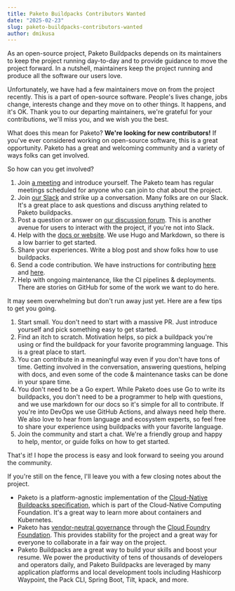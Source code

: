 ```yaml
---
title: Paketo Buildpacks Contributors Wanted
date: "2025-02-23"
slug: paketo-buildpacks-contributors-wanted
author: dmikusa
---
```


As an open-source project, Paketo Buildpacks depends on its maintainers to keep the project running day-to-day and to provide guidance to move the project forward. In a nutshell, maintainers keep the project running and produce all the software our users love.

Unfortunately, we have had a few maintainers move on from the project recently. This is a part of open-source software. People's lives change, jobs change, interests change and they move on to other things. It happens, and it's OK. Thank you to our departing maintainers, we're grateful for your contributions, we'll miss you, and we wish you the best.

What does this mean for Paketo? **We're looking for new contributors!** If you've ever considered working on open-source software, this is a great opportunity. Paketo has a great and welcoming community and a variety of ways folks can get involved.

So how can you get involved?

1. Join [a meeting](https://github.com/paketo-buildpacks/community?tab=readme-ov-file#meetings) and introduce yourself. The Paketo team has regular meetings scheduled for anyone who can join to chat about the project.
2. Join [our Slack](https://github.com/paketo-buildpacks/community?tab=readme-ov-file#asynchronous-communication) and strike up a conversation. Many folks are on our Slack. It's a great place to ask questions and discuss anything related to Paketo buildpacks.
3. Post a question or answer on [our discussion forum](https://github.com/orgs/paketo-buildpacks/discussions). This is another avenue for users to interact with the project, if you're not into Slack. 
4. Help with the [docs or website](https://github.com/paketo-buildpacks/paketo-website). We use Hugo and Markdown, so there is a low barrier to get started.
5. Share your experiences. Write a blog post and show folks how to use buildpacks.
6. Send a code contribution. We have instructions for contributing [here](https://github.com/paketo-buildpacks/community?tab=readme-ov-file#how-to-contribute) and [here](https://paketo.io/community/).
7. Help with ongoing maintenance, like the CI pipelines & deployments. There are stories on GitHub for some of the work we want to do here.

It may seem overwhelming but don't run away just yet. Here are a few tips to get you going.

1. Start small. You don't need to start with a massive PR. Just introduce yourself and pick something easy to get started.
2. Find an itch to scratch. Motivation helps, so pick a buildpack you're using or find the buildpack for your favorite programming language. This is a great place to start.
3. You can contribute in a meaningful way even if you don't have tons of time. Getting involved in the conversation, answering questions, helping with docs, and even some of the code & maintenance tasks can be done in your spare time.
4. You don't need to be a Go expert. While Paketo does use Go to write its buildpacks, you don't need to be a programmer to help with questions, and we use markdown for our docs so it's simple for all to contribute. If you're into DevOps we use GitHub Actions, and always need help there. We also love to hear from language and ecosystem experts, so feel free to share your experience using buildpacks with your favorite language.
5. Join the community and start a chat. We're a friendly group and happy to help, mentor, or guide folks on how to get started.

That's it! I hope the process is easy and look forward to seeing you around the community.

If you're still on the fence, I'll leave you with a few closing notes about the project.

- Paketo is a platform-agnostic implementation of the [Cloud-Native Buildpacks specification](https://buildpacks.io/), which is part of the Cloud-Native Computing Foundation. It's a great way to learn more about containers and Kubernetes.
- Paketo has [vendor-neutral governance](https://github.com/paketo-buildpacks/community/blob/main/GOVERNANCE.md) through the [Cloud Foundry Foundation](https://www.cloudfoundry.org/foundation/). This provides stability for the project and a great way for everyone to collaborate in a fair way on the project.
- Paketo Buildpacks are a great way to build your skills and boost your resume. We power the productivity of tens of thousands of developers and operators daily, and Paketo Buildpacks are leveraged by many application platforms and local development tools including Hashicorp Waypoint, the Pack CLI, Spring Boot, Tilt, kpack, and more.
